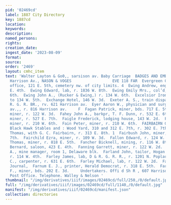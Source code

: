 ```yaml
---
pid: '02469cd'
label: 1887 City Directory
key: 1887cd
location: 
keywords: 
description: 
named_persons: 
rights: 
creation_date: 
ingest_date: '2023-08-09'
format: 
source: 
order: '2469'
layout: cmhc_item
text: 'Walter Layton & Go0,, sarsison av. Baby Carriage  BADGES AND EMBLEMS, 4152
  Harrison Av., NASON & VOGES                  EVE 118 FAR  Evergreen Cemetery Association,
  office, 121 E. 5th, cemetery nw. of city limits. 4  Ewing Andrew, engineer, r. 136
  E. 4th.  Ewing Edward, lab, r. 1836 W. 8th.  Ewing Emily Mrs., col’d, r. 207 W.
  6th.  Ewing John A., (Rucker & Ewing,) r. 134 W. 6th.  Excelsior Iron Works, 128
  to 134 W. 5th.  Exchange Hotel, 146 W. 3d.  Exeter A. S., train dispatcher, D. &
  R. G. R. BR., rv. 621 Harrison av.  Eyer Aaron W., physician and surgeon, 502 Harrison
  av.,, r. 816 Harrison av.     F  Fagan Patrick, miner, bds. 717 E. 5th.  Fahey John,
  miner, r. 122 W. 3d.  Fahey John A., barkpr, T. F. Dunn, r. 532 E. 6th.  Fahey Thomas,
  miner, r. 527 E. 7th.  Faigle Frederick, lodging house, 143 W. 2d.  Fain Theodore,
  miner, r. 210 W. 6th.  Fain Peter, miner, r. 210 W. 6th.  FAIRBAIRN GEORGE C., propr,
  Black Hawk Stables and : Wood Yard, 310 and 312 E. 7th, r. 302 E. 7th. ]  Fairbairn
  Thomas, with G. C. Fairbairn, r. 313 E. 8th. 1  Fairbush John, miner, r. 212 E.
  7th.  Fairchild Ezra, miner, r. 109 W. 3d.  Fallon Edward, r. 124 W. 3d.  Fallon
  Thomas, miner, r. 818 E. 5th.  Fancher Bicknell, mining, r. 116 W. 8th.  Fanning
  Bernard, saloon, 423 E. 4th.  Fanning Garrett, miner, r. 122 W. 2d.  Farish “William
  A., mine manager, room 1, Delaware blk.  Farland John, tailor, Hogan & Hoffstead,
  r. 114 W. 4th.  Farley James, lab, D & R. G. R. R., r. 1201 N. Poplar.  Farley John
  C., carpenter, r. 631 E. 6th.  Farley Michael, lab, r. 122 W. 2d.  Farmer » printer,
  Journal,  Farnum E. J., printer, Herald Democrat, r. 318 E. 5th.  Farrar Benjamin
  F., miner, bds. 202 E. 3d.     Undertakers. Offi d Sh R , 607 Harrison “AY., opp.
  Post Office. Telephone. Walley & Nelson '
thumbnail: "/img/derivatives/iiif/images/02469cd/full/250,/0/default.jpg"
full: "/img/derivatives/iiif/images/02469cd/full/1140,/0/default.jpg"
manifest: "/img/derivatives/iiif/02469cd/manifest.json"
collection: directories
---
```

